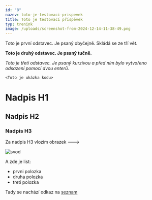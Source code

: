 ```yaml
---
id: "8"
nazev: toto-je-testovaci-prispevek
title: Toto je testovací příspěvek
typ: trenink
image: /uploads/screenshot-from-2024-12-14-11-38-49.png
---
```

T﻿oto je první odstavec. Je psaný obyčejně. Skládá se ze tří vět.

**T﻿oto je druhý odstavec. Je psaný tučně.**



*T﻿oto je třetí odstavec. Je psaný kurzívou a před ním bylo vytvořeno odsazení pomocí dvou enterů.*

`<﻿Toto je ukázka kodu>`

# N﻿adpis H1

## N﻿adpis H2

### N﻿adpis H3

Z﻿a nadpis H3 vlozim obrazek --->

![svod](/uploads/svod-volny.jpeg)

A﻿ zde je list:

* p﻿rvni polozka
* d﻿ruha polozka
* t﻿reti polozka

T﻿ady se nachází odkaz na [seznam](https://www.seznam.cz)